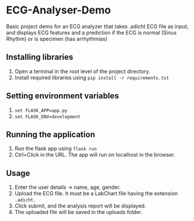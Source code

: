 # ECG-Analyser-Demo
Basic project demo for an ECG analyzer that takes .adicht ECG file as input, and displays ECG features and a prediction if the ECG is normal (Sinus Rhythm) or is specimen (has arrhythmias)

## Installing libraries
1. Open a terminal in the root level of the project directory.
2. Install required libraries using `pip install -r requirements.txt`

## Setting environment variables
1. `set FLASK_APP=app.py`
2. `set FLASK_ENV=development`

## Running the application
1. Run the flask app using `flask run`
2. Ctrl+Click in the URL. The app will run on localhost in the browser.

## Usage
1. Enter the user details -> name, age, gender.
2. Upload the ECG file. It must be a LabChart file having the extension `.adicht`.
3. Click submit, and the analysis report will be displayed.
4. The uploaded file will be saved in the uploads folder.
